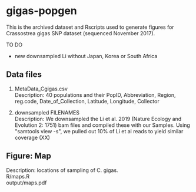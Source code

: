 # gigas-popgen

This is the archived dataset and Rscripts used to generate figures for Crassostrea gigas SNP dataset (sequenced November 2017).  

TO DO
- new downsampled Li without Japan, Korea or South Africa

## Data files

1) MetaData_Cgigas.csv  
Description: 40 populations and their PopID, Abbreviation, Region, reg.code, Date_of_Collection, Latitude, Longitude, Collector  

2) downsampled FILENAMES  
Description: We downsampled the Li et al. 2019 (Nature Ecology and Evolution 2: 1751) bam files and compiled these with our Samples. Using "samtools view -s", we pulled out 10% of Li et al reads to yield similar coverage (XX)

## Figure: Map
Description: locations of sampling of C. gigas.  
R/maps.R  
output/maps.pdf  


